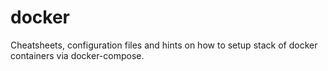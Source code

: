# docker
Cheatsheets, configuration files and hints on how to setup stack of docker containers via docker-compose.

